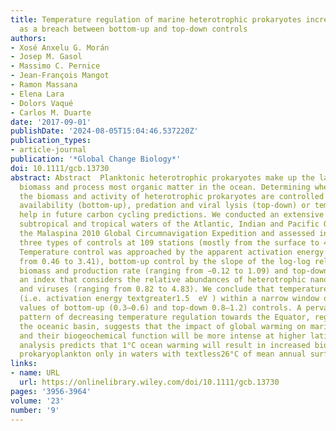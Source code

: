 ```yaml
---
title: Temperature regulation of marine heterotrophic prokaryotes increases latitudinally
  as a breach between bottom‐up and top‐down controls
authors:
- Xosé Anxelu G. Morán
- Josep M. Gasol
- Massimo C. Pernice
- Jean‐François Mangot
- Ramon Massana
- Elena Lara
- Dolors Vaqué
- Carlos M. Duarte
date: '2017-09-01'
publishDate: '2024-08-05T15:04:46.537220Z'
publication_types:
- article-journal
publication: '*Global Change Biology*'
doi: 10.1111/gcb.13730
abstract: Abstract  Planktonic heterotrophic prokaryotes make up the largest living
  biomass and process most organic matter in the ocean. Determining when and where
  the biomass and activity of heterotrophic prokaryotes are controlled by resource
  availability (bottom‐up), predation and viral lysis (top‐down) or temperature will
  help in future carbon cycling predictions. We conducted an extensive survey across
  subtropical and tropical waters of the Atlantic, Indian and Pacific Oceans during
  the Malaspina 2010 Global Circumnavigation Expedition and assessed indices for these
  three types of controls at 109 stations (mostly from the surface to 4,000 m depth).
  Temperature control was approached by the apparent activation energy in eV (ranging
  from 0.46 to 3.41), bottom‐up control by the slope of the log‐log relationship between
  biomass and production rate (ranging from −0.12 to 1.09) and top‐down control by
  an index that considers the relative abundances of heterotrophic nanoflagellates
  and viruses (ranging from 0.82 to 4.83). We conclude that temperature becomes dominant
  (i.e. activation energy textgreater1.5  eV ) within a narrow window of intermediate
  values of bottom‐up (0.3–0.6) and top‐down 0.8–1.2) controls. A pervasive latitudinal
  pattern of decreasing temperature regulation towards the Equator, regardless of
  the oceanic basin, suggests that the impact of global warming on marine microbes
  and their biogeochemical function will be more intense at higher latitudes. Our
  analysis predicts that 1°C ocean warming will result in increased biomass of heterotrophic
  prokaryoplankton only in waters with textless26°C of mean annual surface temperature.
links:
- name: URL
  url: https://onlinelibrary.wiley.com/doi/10.1111/gcb.13730
pages: '3956-3964'
volume: '23'
number: '9'
---
```

